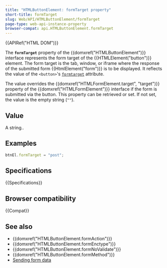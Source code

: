 ```yaml
---
title: "HTMLButtonElement: formTarget property"
short-title: formTarget
slug: Web/API/HTMLButtonElement/formTarget
page-type: web-api-instance-property
browser-compat: api.HTMLButtonElement.formTarget
---
```


{{APIRef("HTML DOM")}}

The **`formTarget`** property of the {{domxref("HTMLButtonElement")}} interface represents the form target of the {{HTMLElement("button")}} element. The form target is the tab, window, or iframe where the response of the submitted form {{HtmlElement("form")}} is to be displayed. It reflects the value of the `<button>`'s [`formtarget`](/en-US/docs/Web/HTML/Element/button#formtarget) attribute.

The value overrides the {{domxref("HTMLFormElement.target", "target")}} property of the {{domxref("HTMLFormElement")}} interface if the form is submitted via the button. This property can be retrieved or set. If not set, the value is the empty string (`""`).

## Value

A string..

## Examples

```js
btnEl.formTarget = "post";
```

## Specifications

{{Specifications}}

## Browser compatibility

{{Compat}}

## See also

- {{domxref("HTMLButtonElement.formAction")}}
- {{domxref("HTMLButtonElement.formEnctype")}}
- {{domxref("HTMLButtonElement.formNoValidate")}}
- {{domxref("HTMLButtonElement.formMethod")}}
- [Sending form data](/en-US/docs/Learn/Forms/Sending_and_retrieving_form_data)
